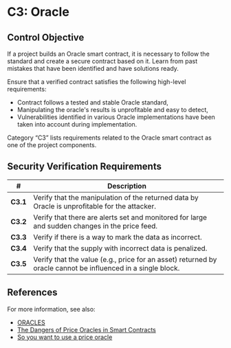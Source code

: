 # C3: Oracle

## Control Objective

If a project builds an Oracle smart contract, it is necessary to follow the standard and create a secure contract based on it. Learn from past mistakes that have been identified and have solutions ready.

Ensure that a verified contract satisfies the following high-level requirements:
* Contract follows a tested and stable Oracle standard,
* Manipulating the oracle's results is unprofitable and easy to detect,
* Vulnerabilities identified in various Oracle implementations have been taken into account during implementation.

Category “C3” lists requirements related to the Oracle smart contract as one of the project components.

## Security Verification Requirements

| # | Description |
| --- | --- |
| **C3.1** | Verify that the manipulation of the returned data by Oracle is unprofitable for the attacker. |
| **C3.2** | Verify that there are alerts set and monitored for large and sudden changes in the price feed. |
| **C3.3** | Verify if there is a way to mark the data as incorrect. |
| **C3.4** | Verify that the supply with incorrect data is penalized. |
| **C3.5** | Verify that the value (e.g., price for an asset) returned by oracle cannot be influenced in a single block. |

## References

For more information, see also:

* [ORACLES](https://ethereum.org/en/developers/docs/oracles/)
* [The Dangers of Price Oracles in Smart Contracts](https://www.youtube.com/watch?v=YGO7nzpXCeA)
* [So you want to use a price oracle](https://samczsun.com/so-you-want-to-use-a-price-oracle/)
